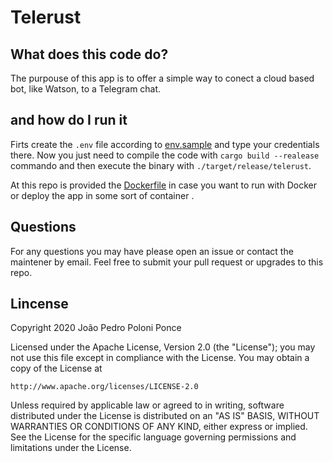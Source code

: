 # Telerust

## What does this code do?

The purpouse of this app is to offer a simple way to conect a cloud based bot, like Watson, to a Telegram chat. 

## and how do I run it

Firts create the `.env` file according to [env.sample](./env.sample) and type your credentials there. Now you just need to compile the code with `cargo build --realease` commando and then execute the binary with `./target/release/telerust`.

At this repo is provided the [Dockerfile](./Dockerfile) in case you want to run with Docker or deploy the app in some sort of container .

## Questions

For any questions you may have please open an issue or contact the maintener by email. Feel free to submit your pull request or upgrades to this repo.

## Lincense

Copyright 2020 João Pedro Poloni Ponce

Licensed under the Apache License, Version 2.0 (the "License");
you may not use this file except in compliance with the License.
You may obtain a copy of the License at

    http://www.apache.org/licenses/LICENSE-2.0

Unless required by applicable law or agreed to in writing, software
distributed under the License is distributed on an "AS IS" BASIS,
WITHOUT WARRANTIES OR CONDITIONS OF ANY KIND, either express or implied.
See the License for the specific language governing permissions and
limitations under the License.